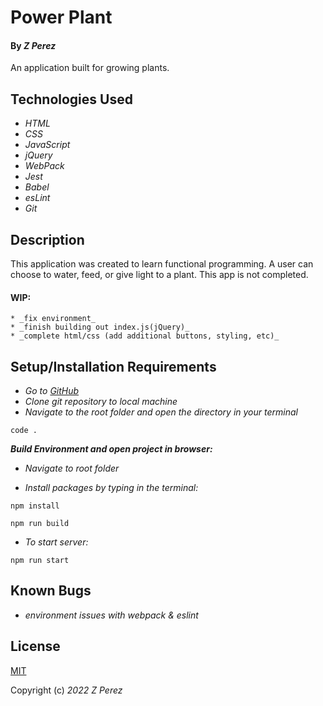# Power Plant

#### By _**Z Perez**_
  
  An application built for growing plants.

## Technologies Used
*  _HTML_
*  _CSS_
*  _JavaScript_
* _jQuery_
*  _WebPack_
*  _Jest_
*  _Babel_
*  _esLint_
*  _Git_

## Description
  This application was created to learn functional programming. A user can choose to water, feed, or give light to a plant. This app is not completed.

#### WIP:
    * _fix environment_ 
    * _finish building out index.js(jQuery)_
    * _complete html/css (add additional buttons, styling, etc)_   

## Setup/Installation Requirements
*  _Go to [GitHub](https://github.com/zperez0/powerPlant.git)_
*  _Clone git repository to local machine_
* _Navigate to the root folder and open the directory in your terminal_
```
code .
```

 **_Build Environment and open project in browser:_**

*  _Navigate to root folder_

*  _Install packages by typing in the terminal:_
```
npm install
```
```
npm run build
```
*  _To start server:_
```
npm run start
```

## Known Bugs
*  _environment issues with webpack & eslint_


## License

[MIT](https://choosealicense.com/licenses/mit/)


Copyright (c) _2022_  _Z Perez_